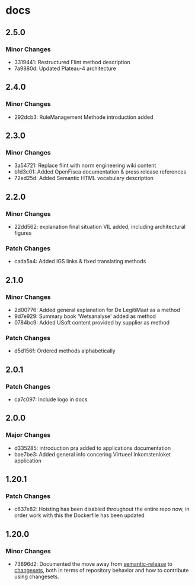 # docs

## 2.5.0

### Minor Changes

- 3319441: Restructured Flint method description
- 7a9880d: Updated Plateau-4 architecture

## 2.4.0

### Minor Changes

- 292dcb3: RuleManagement Methode introduction added

## 2.3.0

### Minor Changes

- 3a54721: Replace flint with norm engineering wiki content
- b1d3c01: Added OpenFisca documentation & press release references
- 72ed25d: Added Semantic HTML vocabulary description

## 2.2.0

### Minor Changes

- 22dd562: explanation final situation VIL added, including architectural figures

### Patch Changes

- cada5a4: Added IGS links & fixed translating methods

## 2.1.0

### Minor Changes

- 2d00776: Added general explanation for De LegitiMaat as a method
- 9d7e929: Summary book 'Wetsanalyse' added as method
- 0784bc9: Added USoft content provided by supplier as method

### Patch Changes

- d5d156f: Ordered methods alphabetically

## 2.0.1

### Patch Changes

- ca7c097: Include logo in docs

## 2.0.0

### Major Changes

- d335285: introduction pra added to applications documentation
- bae7be3: Added general info concering Virtueel Inkomstenloket application

## 1.20.1

### Patch Changes

- c637e82: Hoisting has been disabled throughout the entire repo now, in order work with this the Dockerfile has been updated

## 1.20.0

### Minor Changes

- 73896d2: Documented the move away from [semantic-release](https://github.com/semantic-release/semantic-release) to [changesets](https://github.com/changesets/changesets), both in terms of repository behavior and how to contribute using changesets.
